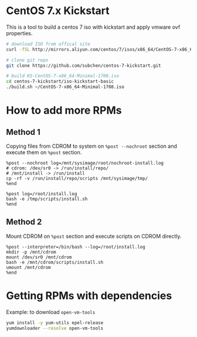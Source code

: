 # CentOS 7.x Kickstart

This is a tool to build a centos 7 iso with kickstart and apply vmware ovf properties.

```bash
# download ISO from offical site
curl -fSL http://mirrors.aliyun.com/centos/7/isos/x86_64/CentOS-7-x86_64-Minimal-1708.iso -o ~/CentOS-7-x86_64-Minimal-1708.iso

# clone git repo
git clone https://github.com/subchen/centos-7-kickstart.git

# build KS-CentOS-7-x86_64-Minimal-1708.iso
cd centos-7-kickstart/iso-kickstart-basic
./build.sh ~/CentOS-7-x86_64-Minimal-1708.iso
```

# How to add more RPMs

## Method 1

Copying files from CDROM to system on `%post --nochroot` section and execute them on `%post` section.

```
%post --nochroot log=/mnt/sysimage/root/nochroot-install.log
# cdrom: /dev/sr0 -> /run/install/repo/
# /mnt/install -> /run/install
cp -rf -v /run/install/repo/scripts /mnt/sysimage/tmp/
%end

%post log=/root/install.log
bash -e /tmp/scripts/install.sh
%end
```

## Method 2

Mount CDROM on `%post` section and execute scripts on CDROM directly.

```
%post --interpreter=/bin/bash --log=/root/install.log
mkdir -p /mnt/cdrom
mount /dev/sr0 /mnt/cdrom
bash -e /mnt/cdrom/scripts/install.sh
umount /mnt/cdrom
%end
```

# Getting RPMs with dependencies

Example: to download `open-vm-tools`

```bash
yum install -y yum-utils epel-release
yumdownloader --resolve open-vm-tools
```
